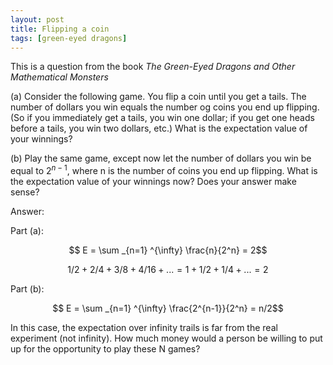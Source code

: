 ```yaml
---
layout: post
title: Flipping a coin
tags: [green-eyed dragons]
---
```




This is a question from the book *The Green-Eyed Dragons and Other Mathematical Monsters*

(a) Consider the following game. You flip a coin until you get a tails. The number of dollars you win equals the number og coins you end up flipping. (So if you immediately get a tails, you win one dollar; if you get one heads before a tails, you win two dollars, etc.) What is the expectation value of your winnings?

(b) Play the same game, except now let the number of dollars you win be equal to $2^{n-1}$, where n is the number of coins you end up flipping. What is the expectation value of your winnings now? Does your answer make sense?

Answer:

Part (a):

$$ E = \sum _{n=1} ^{\infty} \frac{n}{2^n} = 2$$

$$ 1/2 + 2/4 + 3/8 + 4/16 + ... = 1 + 1/2 + 1/4 + ... = 2$$

Part (b):

$$ E = \sum _{n=1} ^{\infty} \frac{2^{n-1}}{2^n} = n/2$$

In this case, the expectation over infinity trails is far from the real experiment (not infinity). How much money would a person be willing to put up for the opportunity to play these N games? 
